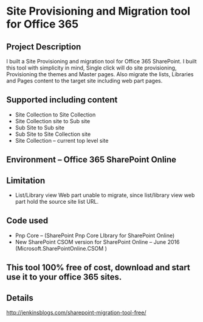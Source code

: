 # Site Provisioning and Migration tool for Office 365

## Project Description

I built a Site Provisioning and migration tool for Office 365 SharePoint. I built this tool with simplicity in mind, Single click will do site provisioning, Provisioning the themes and Master pages. Also migrate the lists, Libraries and Pages content to the target site including web part pages.

## Supported including content
 - Site Collection to Site Collection
 - Site Collection site to Sub site
 - Sub Site to Sub site
 - Sub Site to Site Collection site
 - Site Collection – current top level site

## Environment – Office 365 SharePoint Online

## Limitation
 - List/Library view Web part unable to migrate, since list/library view web part hold the source site list URL.

## Code used
 - Pnp Core – (SharePoint Pnp Core LIbrary for SharePoint Online)
 - New SharePoint CSOM version for SharePoint Online – June 2016 (Microsoft.SharePointOnline.CSOM )

## This tool 100% free of cost, download and start use it to your office 365 sites.

## Details
http://jenkinsblogs.com/sharepoint-migration-tool-free/
